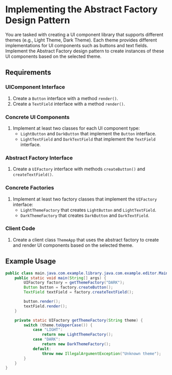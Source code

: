 # Implementing the Abstract Factory Design Pattern

You are tasked with creating a UI component library that supports different themes (e.g., Light Theme, Dark Theme). Each theme provides different implementations for UI components such as buttons and text fields. Implement the Abstract Factory design pattern to create instances of these UI components based on the selected theme.

## Requirements

### UIComponent Interface

1. Create a `Button` interface with a method `render()`.
2. Create a `TextField` interface with a method `render()`.

### Concrete UI Components

1. Implement at least two classes for each UI component type:
    - `LightButton` and `DarkButton` that implement the `Button` interface.
    - `LightTextField` and `DarkTextField` that implement the `TextField` interface.

### Abstract Factory Interface

1. Create a `UIFactory` interface with methods `createButton()` and `createTextField()`.

### Concrete Factories

1. Implement at least two factory classes that implement the `UIFactory` interface:
    - `LightThemeFactory` that creates `LightButton` and `LightTextField`.
    - `DarkThemeFactory` that creates `DarkButton` and `DarkTextField`.

### Client Code

1. Create a client class `ThemeApp` that uses the abstract factory to create and render UI components based on the selected theme.

## Example Usage

```java
public class main.java.com.example.library.java.com.example.editor.Main {
    public static void main(String[] args) {
        UIFactory factory = getThemeFactory("DARK");
        Button button = factory.createButton();
        TextField textField = factory.createTextField();

        button.render();
        textField.render();
    }

    private static UIFactory getThemeFactory(String theme) {
        switch (theme.toUpperCase()) {
            case "LIGHT":
                return new LightThemeFactory();
            case "DARK":
                return new DarkThemeFactory();
            default:
                throw new IllegalArgumentException("Unknown theme");
        }
    }
}
